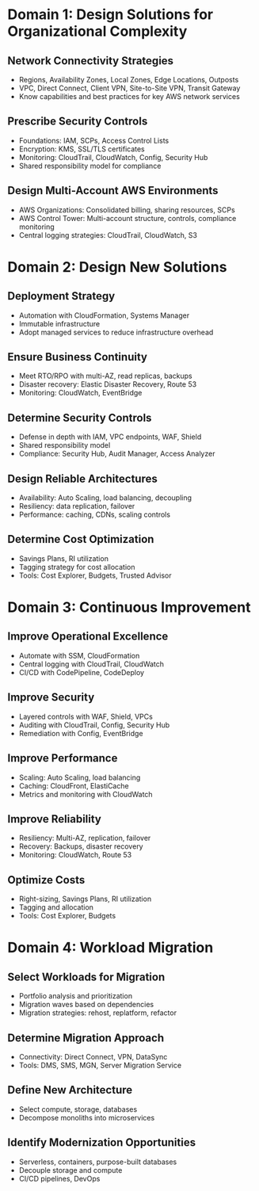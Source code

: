# Domain 1: Design Solutions for Organizational Complexity

## Network Connectivity Strategies
- Regions, Availability Zones, Local Zones, Edge Locations, Outposts
- VPC, Direct Connect, Client VPN, Site-to-Site VPN, Transit Gateway
- Know capabilities and best practices for key AWS network services 

## Prescribe Security Controls
- Foundations: IAM, SCPs, Access Control Lists 
- Encryption: KMS, SSL/TLS certificates
- Monitoring: CloudTrail, CloudWatch, Config, Security Hub
- Shared responsibility model for compliance

## Design Multi-Account AWS Environments
- AWS Organizations: Consolidated billing, sharing resources, SCPs
- AWS Control Tower: Multi-account structure, controls, compliance monitoring
- Central logging strategies: CloudTrail, CloudWatch, S3

# Domain 2: Design New Solutions 

## Deployment Strategy
- Automation with CloudFormation, Systems Manager
- Immutable infrastructure
- Adopt managed services to reduce infrastructure overhead

## Ensure Business Continuity
- Meet RTO/RPO with multi-AZ, read replicas, backups
- Disaster recovery: Elastic Disaster Recovery, Route 53
- Monitoring: CloudWatch, EventBridge 

## Determine Security Controls
- Defense in depth with IAM, VPC endpoints, WAF, Shield
- Shared responsibility model
- Compliance: Security Hub, Audit Manager, Access Analyzer

## Design Reliable Architectures
- Availability: Auto Scaling, load balancing, decoupling
- Resiliency: data replication, failover
- Performance: caching, CDNs, scaling controls
  
## Determine Cost Optimization  
- Savings Plans, RI utilization
- Tagging strategy for cost allocation 
- Tools: Cost Explorer, Budgets, Trusted Advisor

# Domain 3: Continuous Improvement

## Improve Operational Excellence
- Automate with SSM, CloudFormation
- Central logging with CloudTrail, CloudWatch  
- CI/CD with CodePipeline, CodeDeploy

## Improve Security
- Layered controls with WAF, Shield, VPCs  
- Auditing with CloudTrail, Config, Security Hub
- Remediation with Config, EventBridge

## Improve Performance
- Scaling: Auto Scaling, load balancing
- Caching: CloudFront, ElastiCache
- Metrics and monitoring with CloudWatch 

## Improve Reliability
- Resiliency: Multi-AZ, replication, failover
- Recovery: Backups, disaster recovery 
- Monitoring: CloudWatch, Route 53

## Optimize Costs
- Right-sizing, Savings Plans, RI utilization
- Tagging and allocation 
- Tools: Cost Explorer, Budgets
  
# Domain 4: Workload Migration

## Select Workloads for Migration
- Portfolio analysis and prioritization 
- Migration waves based on dependencies
- Migration strategies: rehost, replatform, refactor

## Determine Migration Approach  
- Connectivity: Direct Connect, VPN, DataSync
- Tools: DMS, SMS, MGN, Server Migration Service

## Define New Architecture
- Select compute, storage, databases
- Decompose monoliths into microservices 

## Identify Modernization Opportunities
- Serverless, containers, purpose-built databases
- Decouple storage and compute
- CI/CD pipelines, DevOps



